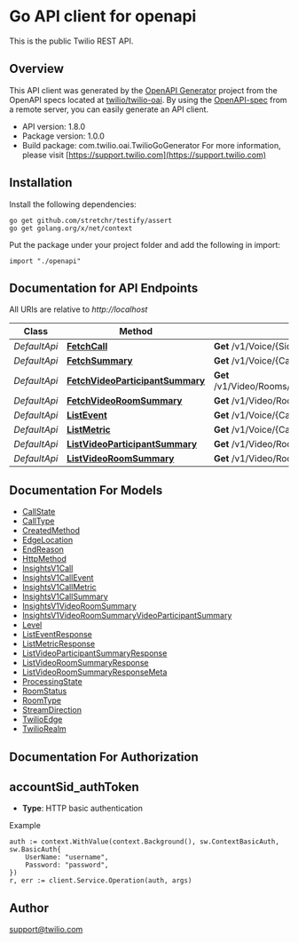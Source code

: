 # Go API client for openapi

This is the public Twilio REST API.

## Overview
This API client was generated by the [OpenAPI Generator](https://openapi-generator.tech) project from the OpenAPI specs located at [twilio/twilio-oai](https://github.com/twilio/twilio-oai/tree/main/spec).  By using the [OpenAPI-spec](https://www.openapis.org/) from a remote server, you can easily generate an API client.

- API version: 1.8.0
- Package version: 1.0.0
- Build package: com.twilio.oai.TwilioGoGenerator
For more information, please visit [https://support.twilio.com](https://support.twilio.com)

## Installation

Install the following dependencies:

```shell
go get github.com/stretchr/testify/assert
go get golang.org/x/net/context
```

Put the package under your project folder and add the following in import:

```golang
import "./openapi"
```

## Documentation for API Endpoints

All URIs are relative to *http://localhost*

Class | Method | HTTP request | Description
------------ | ------------- | ------------- | -------------
*DefaultApi* | [**FetchCall**](docs/DefaultApi.md#fetchcall) | **Get** /v1/Voice/{Sid} | 
*DefaultApi* | [**FetchSummary**](docs/DefaultApi.md#fetchsummary) | **Get** /v1/Voice/{CallSid}/Summary | 
*DefaultApi* | [**FetchVideoParticipantSummary**](docs/DefaultApi.md#fetchvideoparticipantsummary) | **Get** /v1/Video/Rooms/{RoomSid}/Participants/{ParticipantSid} | 
*DefaultApi* | [**FetchVideoRoomSummary**](docs/DefaultApi.md#fetchvideoroomsummary) | **Get** /v1/Video/Rooms/{RoomSid} | 
*DefaultApi* | [**ListEvent**](docs/DefaultApi.md#listevent) | **Get** /v1/Voice/{CallSid}/Events | 
*DefaultApi* | [**ListMetric**](docs/DefaultApi.md#listmetric) | **Get** /v1/Voice/{CallSid}/Metrics | 
*DefaultApi* | [**ListVideoParticipantSummary**](docs/DefaultApi.md#listvideoparticipantsummary) | **Get** /v1/Video/Rooms/{RoomSid}/Participants | 
*DefaultApi* | [**ListVideoRoomSummary**](docs/DefaultApi.md#listvideoroomsummary) | **Get** /v1/Video/Rooms | 


## Documentation For Models

 - [CallState](docs/CallState.md)
 - [CallType](docs/CallType.md)
 - [CreatedMethod](docs/CreatedMethod.md)
 - [EdgeLocation](docs/EdgeLocation.md)
 - [EndReason](docs/EndReason.md)
 - [HttpMethod](docs/HttpMethod.md)
 - [InsightsV1Call](docs/InsightsV1Call.md)
 - [InsightsV1CallEvent](docs/InsightsV1CallEvent.md)
 - [InsightsV1CallMetric](docs/InsightsV1CallMetric.md)
 - [InsightsV1CallSummary](docs/InsightsV1CallSummary.md)
 - [InsightsV1VideoRoomSummary](docs/InsightsV1VideoRoomSummary.md)
 - [InsightsV1VideoRoomSummaryVideoParticipantSummary](docs/InsightsV1VideoRoomSummaryVideoParticipantSummary.md)
 - [Level](docs/Level.md)
 - [ListEventResponse](docs/ListEventResponse.md)
 - [ListMetricResponse](docs/ListMetricResponse.md)
 - [ListVideoParticipantSummaryResponse](docs/ListVideoParticipantSummaryResponse.md)
 - [ListVideoRoomSummaryResponse](docs/ListVideoRoomSummaryResponse.md)
 - [ListVideoRoomSummaryResponseMeta](docs/ListVideoRoomSummaryResponseMeta.md)
 - [ProcessingState](docs/ProcessingState.md)
 - [RoomStatus](docs/RoomStatus.md)
 - [RoomType](docs/RoomType.md)
 - [StreamDirection](docs/StreamDirection.md)
 - [TwilioEdge](docs/TwilioEdge.md)
 - [TwilioRealm](docs/TwilioRealm.md)


## Documentation For Authorization



## accountSid_authToken

- **Type**: HTTP basic authentication

Example

```golang
auth := context.WithValue(context.Background(), sw.ContextBasicAuth, sw.BasicAuth{
    UserName: "username",
    Password: "password",
})
r, err := client.Service.Operation(auth, args)
```


## Author

support@twilio.com

